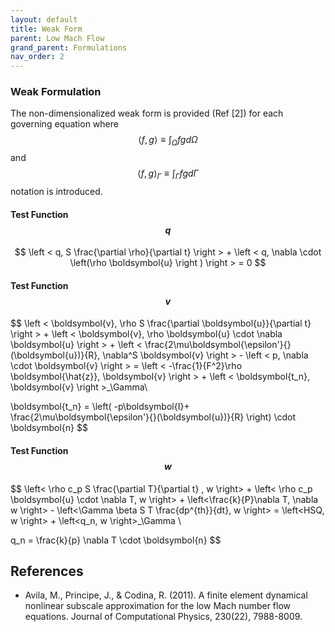 ```yaml
---
layout: default
title: Weak Form
parent: Low Mach Flow
grand_parent: Formulations
nav_order: 2
---
```


### Weak Formulation
The non-dimensionalized weak form is provided (Ref [2]) for each governing equation where $$\left < f , g \right >  \equiv \int_{\Omega}^{} f g d\Omega$$ and $$\left < f , g \right >_\Gamma  \equiv \int_{\Gamma}^{} f g d\Gamma $$ notation is introduced.
#### Test Function $$q$$

$$
\left < q, S \frac{\partial \rho}{\partial t} \right > + \left < q, \nabla \cdot \left(\rho \boldsymbol{u} \right ) \right > = 0 $$

#### Test Function $$v$$

$$
\left < \boldsymbol{v}, \rho S \frac{\partial \boldsymbol{u}}{\partial t} \right > + \left < \boldsymbol{v}, \rho \boldsymbol{u} \cdot \nabla \boldsymbol{u} \right > + \left < \frac{2\mu\boldsymbol{\epsilon'}{}(\boldsymbol{u})}{R}, \nabla^S \boldsymbol{v}  \right > - \left < p, \nabla \cdot \boldsymbol{v} \right > = \left < -\frac{1}{F^2}\rho \boldsymbol{\hat{z}}, \boldsymbol{v} \right > + \left < \boldsymbol{t_n}, \boldsymbol{v} \right >_\Gamma\\

\boldsymbol{t_n} = \left( -p\boldsymbol{I}+ \frac{2\mu\boldsymbol{\epsilon'}{}(\boldsymbol{u})}{R} \right) \cdot \boldsymbol{n}
$$

#### Test Function $$w$$

$$
\left< \rho c_p S \frac{\partial T}{\partial t} , w \right> + \left< \rho c_p \boldsymbol{u} \cdot \nabla T, w \right> + \left<\frac{k}{P}\nabla T, \nabla w \right> - \left<\Gamma \beta S T \frac{dp^{th}}{dt}, w \right> = \left<HSQ, w \right> + \left<q_n, w \right>_\Gamma \\

q_n = \frac{k}{p} \nabla T \cdot \boldsymbol{n}
$$

## References
- Avila, M., Principe, J., & Codina, R. (2011). A finite element dynamical nonlinear subscale approximation for the low Mach number flow equations. Journal of Computational Physics, 230(22), 7988-8009.
